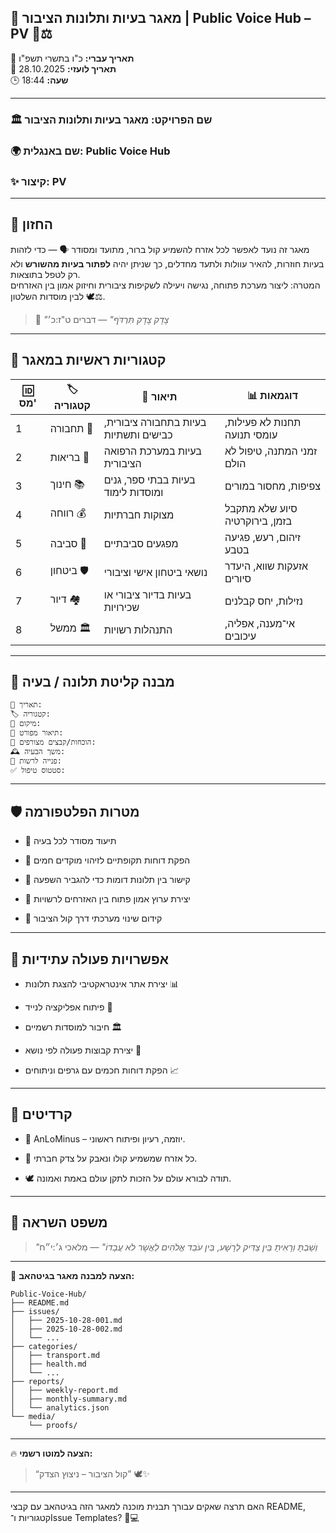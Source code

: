## 📢 מאגר בעיות ותלונות הציבור | **Public Voice Hub – PV** 🧭⚖️

📅 **תאריך עברי:** כ"ו בתשרי תשפ"ו  
📅 **תאריך לועזי:** 28.10.2025  
🕒 **שעה:** 18:44

---

### 🏛️ שם הפרויקט: **מאגר בעיות ותלונות הציבור**

### 🌍 שם באנגלית: **Public Voice Hub**

### ✨ קיצור: **PV**

---

## 🧭 החזון

מאגר זה נועד לאפשר לכל אזרח להשמיע קול ברור, מתועד ומסודר 🗣️ — כדי לזהות בעיות חוזרות, להאיר עוולות ולתעד מחדלים, כך שניתן יהיה **לפתור בעיות מהשורש** ולא רק לטפל בתוצאות.  
המטרה: ליצור מערכת פתוחה, נגישה ויעילה לשקיפות ציבורית וחיזוק אמון בין האזרחים לבין מוסדות השלטון 🕊️⚖️.

> 📜 _"צֶדֶק צֶדֶק תִּרְדֹּף"_ — דברים ט"ז:כ׳

---

## 🧭 קטגוריות ראשיות במאגר

|🆔 מס'|🏷️ קטגוריה|📝 תיאור|📊 דוגמאות|
|---|---|---|---|
|1|תחבורה 🚦|בעיות בתחבורה ציבורית, כבישים ותשתיות|תחנות לא פעילות, עומסי תנועה|
|2|בריאות 🏥|בעיות במערכת הרפואה הציבורית|זמני המתנה, טיפול לא הולם|
|3|חינוך 📚|בעיות בבתי ספר, גנים ומוסדות לימוד|צפיפות, מחסור במורים|
|4|רווחה 💰|מצוקות חברתיות|סיוע שלא מתקבל בזמן, בירוקרטיה|
|5|סביבה 🌿|מפגעים סביבתיים|זיהום, רעש, פגיעה בטבע|
|6|ביטחון 🛡️|נושאי ביטחון אישי וציבורי|אזעקות שווא, היעדר סיורים|
|7|דיור 🏘️|בעיות בדיור ציבורי או שכירויות|נזילות, יחס קבלנים|
|8|ממשל 🏛️|התנהלות רשויות|אי־מענה, אפליה, עיכובים|

---

## 🧰 מבנה קליטת תלונה / בעיה

```markdown
📅 תאריך:
🏷️ קטגוריה:
🧭 מיקום:
📝 תיאור מפורט:
📸 הוכחות/קבצים מצורפים:
🕰️ משך הבעיה:
📢 פנייה לרשות:
✅ סטטוס טיפול:
```

---

## 🛡️ מטרות הפלטפורמה

- 🧾 תיעוד מסודר לכל בעיה
    
- 🧭 הפקת דוחות תקופתיים לזיהוי מוקדים חמים
    
- 🫱 קישור בין תלונות דומות כדי להגביר השפעה
    
- 🤝 יצירת ערוץ אמון פתוח בין האזרחים לרשויות
    
- 🧭 קידום שינוי מערכתי דרך קול הציבור
    

---

## 🧭 אפשרויות פעולה עתידיות

- יצירת אתר אינטראקטיבי להצגת תלונות 📊
    
- פיתוח אפליקציה לנייד 📱
    
- חיבור למוסדות רשמיים 🏛️
    
- יצירת קבוצות פעולה לפי נושא 💬
    
- הפקת דוחות חכמים עם גרפים וניתוחים 📈
    

---

## 🌿 קרדיטים

- 🧔 AnLoMinus – יוזמה, רעיון ופיתוח ראשוני.
    
- 🤝 כל אזרח שמשמיע קולו ונאבק על צדק חברתי.
    
- 🕊️ תודה לבורא עולם על הזכות לתקן עולם באמת ואמונה.
    

---

## 📖 משפט השראה

> _"וְשַׁבְתָּ וְרָאִיתָ בֵּין צַדִּיק לְרָשָׁע, בֵּין עֹבֵד אֱלֹהִים לַאֲשֶׁר לֹא עֲבָדוֹ"_ — מלאכי ג׳:י״ח

---

📌 **הצעה למבנה מאגר בגיטהאב:**

```
Public-Voice-Hub/
├── README.md
├── issues/
│   ├── 2025-10-28-001.md
│   ├── 2025-10-28-002.md
│   └── ...
├── categories/
│   ├── transport.md
│   ├── health.md
│   └── ...
├── reports/
│   ├── weekly-report.md
│   ├── monthly-summary.md
│   └── analytics.json
└── media/
    └── proofs/
```

---

🔥 **הצעה למוטו רשמי:**

> “קול הציבור – ניצוץ הצדק” 🕊️✨

---

האם תרצה שאקים עבורך תבנית מוכנה למאגר הזה בגיטהאב עם קבצי README, קטגוריות ו־Issue Templates? 🧰💻